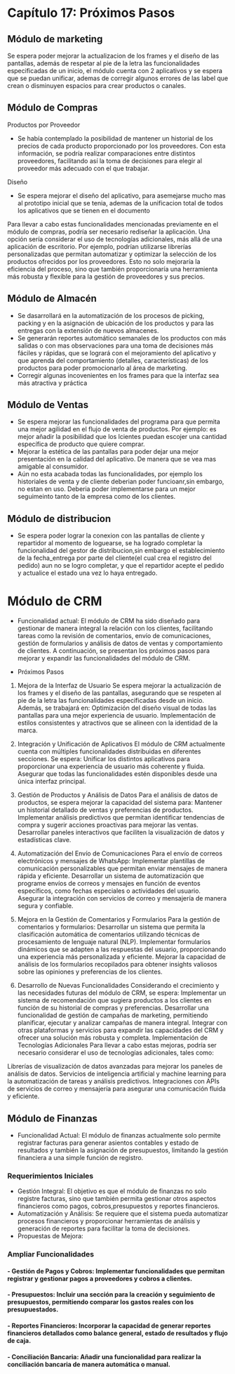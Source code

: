 # Capítulo 17: Próximos Pasos
## Módulo de marketing
Se espera poder mejorar la actualizacion de los frames y el diseño de las pantallas, además de respetar al pie de la letra las funcionalidades especificadas de un inicio, el módulo cuenta con 2 aplicativos y se espera que se puedan unificar, ademas de corregir algunos errores de las label que crean o disminuyen espacios para crear productos o canales.


## Módulo de Compras

Productos por Proveedor
* Se había contemplado la posibilidad de mantener un historial de los precios de cada producto proporcionado por los proveedores. Con esta información, se podría realizar comparaciones entre distintos proveedores, facilitando así la toma de decisiones para elegir al proveedor más adecuado con el que trabajar.

Diseño
* Se espera mejorar el diseño del aplicativo, para asemejarse mucho mas al prototipo inicial que se tenia, ademas de la unificacion total de todos los aplicativos que se tienen en el documento

Para llevar a cabo estas funcionalidades mencionadas previamente en el módulo de compras, podría ser necesario rediseñar la aplicación. Una opción sería considerar el uso de tecnologías adicionales, más allá de una aplicación de escritorio. Por ejemplo, podrían utilizarse librerías personalizadas que permitan automatizar y optimizar la selección de los productos ofrecidos por los proveedores. Esto no solo mejoraría la eficiencia del proceso, sino que también proporcionaría una herramienta más robusta y flexible para la gestión de proveedores y sus precios.

## Módulo de Almacén

* Se dasarrollará en la automatización de los procesos de picking, packing y en la asignación de ubicación de los productos y para las entregas con la extensión de nuevos almacenes.
* Se generarán reportes automático semanales de los productos con más salidas o con mas observaciones para una toma de decisiones más fáciles y rápidas, que se logrará con el mejoramiento del aplicativo y que aprenda del comportamiento (detalles, características) de los productos para poder promocionarlo al área de marketing.
* Corregir algunas incovenientes en los frames para que la interfaz sea más atractiva y práctica

## Módulo de Ventas

* Se espera mejorar las funcionalidades del programa para que permita una mejor agilidad en el flujo de venta de productos. Por ejemplo: es mejor añadir la posibilidad que los lcientes puedan escojer una cantidad específica de producto que quiere comprar.
* Mejorar la estética de las pantallas para poder dejar una mejor presentación en  la calidad del aplicativo. De manera que se vea mas amigable al consumidor.
* Aún no esta acabada todas las funcionalidades, por ejemplo los historiales de venta y de cliente deberian poder funcioanr,sin embargo, no estan en uso. Deberia poder implementarse para un mejor seguimeinto tanto de la empresa como de los clientes.

## Módulo de distribucion

* Se espera poder lograr la conexion con las pantallas de cliente y repartidor al momento de loguearse, se ha logrado completar la funcionalidad del gestor de distribucion,sin embargo el establecimiento de la fecha_entrega por parte del cliente(el cual crea el registro del pedido) aun no se logro completar, y que el repartidor acepte el pedido y actualice el estado una vez lo haya entregado.

# Módulo de CRM

* Funcionalidad actual: El módulo de CRM ha sido diseñado para gestionar de manera integral la relación con los clientes, facilitando tareas como la revisión de comentarios, envío de comunicaciones, gestión de formularios y análisis de datos de ventas y comportamiento de clientes. A continuación, se presentan los próximos pasos para mejorar y expandir las funcionalidades del módulo de CRM.

* Próximos Pasos

1. Mejora de la Interfaz de Usuario
Se espera mejorar la actualización de los frames y el diseño de las pantallas, asegurando que se respeten al pie de la letra las funcionalidades especificadas desde un inicio. Además, se trabajará en:
Optimización del diseño visual de todas las pantallas para una mejor experiencia de usuario.
Implementación de estilos consistentes y atractivos que se alineen con la identidad de la marca.

2. Integración y Unificación de Aplicativos
El módulo de CRM actualmente cuenta con múltiples funcionalidades distribuidas en diferentes secciones. Se espera:
Unificar los distintos aplicativos para proporcionar una experiencia de usuario más coherente y fluida.
Asegurar que todas las funcionalidades estén disponibles desde una única interfaz principal.

3. Gestión de Productos y Análisis de Datos
Para el análisis de datos de productos, se espera mejorar la capacidad del sistema para:
Mantener un historial detallado de ventas y preferencias de productos.
Implementar análisis predictivos que permitan identificar tendencias de compra y sugerir acciones proactivas para mejorar las ventas.
Desarrollar paneles interactivos que faciliten la visualización de datos y estadísticas clave.

4. Automatización del Envío de Comunicaciones
Para el envío de correos electrónicos y mensajes de WhatsApp:
Implementar plantillas de comunicación personalizables que permitan enviar mensajes de manera rápida y eficiente.
Desarrollar un sistema de automatización que programe envíos de correos y mensajes en función de eventos específicos, como fechas especiales o actividades del usuario.
Asegurar la integración con servicios de correo y mensajería de manera segura y confiable.

5. Mejora en la Gestión de Comentarios y Formularios
Para la gestión de comentarios y formularios:
Desarrollar un sistema que permita la clasificación automática de comentarios utilizando técnicas de procesamiento de lenguaje natural (NLP).
Implementar formularios dinámicos que se adapten a las respuestas del usuario, proporcionando una experiencia más personalizada y eficiente.
Mejorar la capacidad de análisis de los formularios recopilados para obtener insights valiosos sobre las opiniones y preferencias de los clientes.

6. Desarrollo de Nuevas Funcionalidades
Considerando el crecimiento y las necesidades futuras del módulo de CRM, se espera:
Implementar un sistema de recomendación que sugiera productos a los clientes en función de su historial de compras y preferencias.
Desarrollar una funcionalidad de gestión de campañas de marketing, permitiendo planificar, ejecutar y analizar campañas de manera integral.
Integrar con otras plataformas y servicios para expandir las capacidades del CRM y ofrecer una solución más robusta y completa.
Implementación de Tecnologías Adicionales
Para llevar a cabo estas mejoras, podría ser necesario considerar el uso de tecnologías adicionales, tales como:

Librerías de visualización de datos avanzadas para mejorar los paneles de análisis de datos.
Servicios de inteligencia artificial y machine learning para la automatización de tareas y análisis predictivos.
Integraciones con APIs de servicios de correo y mensajería para asegurar una comunicación fluida y eficiente.



## Módulo de Finanzas
* Funcionalidad Actual: El módulo de finanzas actualmente solo permite registrar facturas para generar asientos contables y estado de resultados y también la asignación de presupuestos, limitando la gestión financiera a una simple función de registro.
### Requerimientos Iniciales
* Gestión Integral: El objetivo es que el módulo de finanzas no solo registre facturas, sino que también permita gestionar otros aspectos financieros como pagos, 
  cobros,presupuestos y reportes financieros.
* Automatización y Análisis: Se requiere que el sistema pueda automatizar procesos financieros y proporcionar herramientas de análisis y generación de reportes para 
  facilitar la toma de decisiones.
* Propuestas de Mejora:
### Ampliar Funcionalidades
#### - Gestión de Pagos y Cobros: Implementar funcionalidades que permitan registrar y gestionar pagos a proveedores y cobros a clientes.
#### - Presupuestos: Incluir una sección para la creación y seguimiento de presupuestos, permitiendo comparar los gastos reales con los presupuestados.
#### - Reportes Financieros: Incorporar la capacidad de generar reportes financieros detallados como balance general, estado de resultados y flujo de caja.
#### - Conciliación Bancaria: Añadir una funcionalidad para realizar la conciliación bancaria de manera automática o manual.
